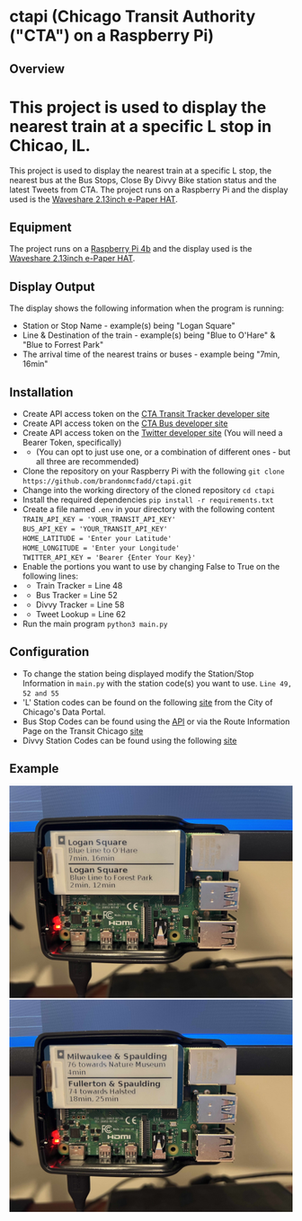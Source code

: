 # ctapi (Chicago Transit Authority ("CTA") on a Raspberry Pi)

## Overview
This project is used to display the nearest train at a specific L stop in Chicao, IL. 
=======
This project is used to display the nearest train at a specific L stop, the nearest bus at the Bus Stops, Close By Divvy Bike station status and the latest Tweets from CTA. The project runs on a Raspberry Pi and the display used is the [Waveshare 2.13inch e-Paper HAT](https://www.waveshare.com/wiki/2.13inch_e-Paper_HAT).

## Equipment
The project runs on a [Raspberry Pi 4b](https://shop.pimoroni.com/products/raspberry-pi-4?variant=39576373690451) and the display used is the [Waveshare 2.13inch e-Paper HAT](https://www.waveshare.com/wiki/2.13inch_e-Paper_HAT).

## Display Output
The display shows the following information when the program is running:
* Station or Stop Name - example(s) being "Logan Square"
* Line & Destination of the train - example(s) being "Blue to O'Hare" & "Blue to Forrest Park"
* The arrival time of the nearest trains or buses - example being "7min, 16min"

## Installation
* Create API access token on the [CTA Transit Tracker developer site](https://www.transitchicago.com/developers/traintracker/) 
* Create API access token on the [CTA Bus developer site](https://www.transitchicago.com/developers/bustracker/)
* Create API access token on the [Twitter developer site](https://developer.twitter.com/) (You will need a Bearer Token, specifically)
* * (You can opt to just use one, or a combination of different ones - but all three are recommended)
* Clone the repository on your Raspberry Pi with the following `git clone https://github.com/brandonmcfadd/ctapi.git`
* Change into the working directory of the cloned repository `cd ctapi`
* Install the required dependencies `pip install -r requirements.txt`
* Create a file named `.env` in your directory with the following content
    <br>`TRAIN_API_KEY = 'YOUR_TRANSIT_API_KEY'`
    <br>`BUS_API_KEY = 'YOUR_TRANSIT_API_KEY'`
    <br>`HOME_LATITUDE = 'Enter your Latitude'`
    <br>`HOME_LONGITUDE = 'Enter your Longitude'`
    <br>`TWITTER_API_KEY = 'Bearer {Enter Your Key}'`
* Enable the portions you want to use by changing False to True on the following lines:
* * Train Tracker = Line 48
* * Bus Tracker = Line 52
* * Divvy Tracker = Line 58
* * Tweet Lookup = Line 62
* Run the main program `python3 main.py`

## Configuration
* To change the station being displayed modify the Station/Stop Information in `main.py` with the station code(s) you want to use. `Line 49, 52 and 55`
* 'L' Station codes can be found on the following [site](https://data.cityofchicago.org/Transportation/CTA-System-Information-List-of-L-Stops/8pix-ypme) from the City of Chicago's Data Portal.
* Bus Stop Codes can be found using the [API](https://www.transitchicago.com/assets/1/6/cta_Bus_Tracker_API_Developer_Guide_and_Documentation_20160929.pdf) or via the Route Information Page on the Transit Chicago [site](https://www.transitchicago.com/schedules/)
* Divvy Station Codes can be found using the following [site](https://gbfs.divvybikes.com/gbfs/en/station_information.json)

## Example
![ctapi](./images/IMG_2378.jpg)
![ctapi](./images/IMG_2379.jpg)

